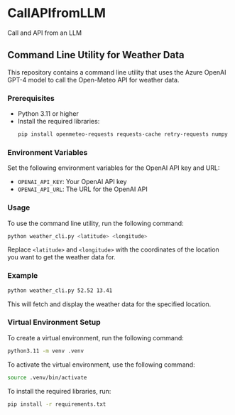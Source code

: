 # CallAPIfromLLM
Call and API from an LLM

## Command Line Utility for Weather Data

This repository contains a command line utility that uses the Azure OpenAI GPT-4 model to call the Open-Meteo API for weather data.

### Prerequisites

- Python 3.11 or higher
- Install the required libraries:
  ```sh
  pip install openmeteo-requests requests-cache retry-requests numpy pandas
  ```

### Environment Variables

Set the following environment variables for the OpenAI API key and URL:
- `OPENAI_API_KEY`: Your OpenAI API key
- `OPENAI_API_URL`: The URL for the OpenAI API

### Usage

To use the command line utility, run the following command:
```sh
python weather_cli.py <latitude> <longitude>
```

Replace `<latitude>` and `<longitude>` with the coordinates of the location you want to get the weather data for.

### Example

```sh
python weather_cli.py 52.52 13.41
```

This will fetch and display the weather data for the specified location.

### Virtual Environment Setup

To create a virtual environment, run the following command:
```sh
python3.11 -m venv .venv
```

To activate the virtual environment, use the following command:
```sh
source .venv/bin/activate
```

To install the required libraries, run:
```sh
pip install -r requirements.txt
```
